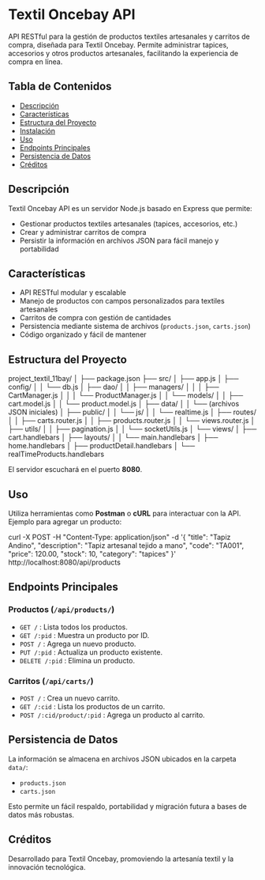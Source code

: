 # Textil Oncebay API

API RESTful para la gestión de productos textiles artesanales y carritos de compra, diseñada para Textil Oncebay. Permite administrar tapices, accesorios y otros productos artesanales, facilitando la experiencia de compra en línea.

## Tabla de Contenidos

- [Descripción](#descripción)
- [Características](#características)
- [Estructura del Proyecto](#estructura-del-proyecto)
- [Instalación](#instalación)
- [Uso](#uso)
- [Endpoints Principales](#endpoints-principales)
- [Persistencia de Datos](#persistencia-de-datos)
- [Créditos](#créditos)

## Descripción

Textil Oncebay API es un servidor Node.js basado en Express que permite:

- Gestionar productos textiles artesanales (tapices, accesorios, etc.)
- Crear y administrar carritos de compra
- Persistir la información en archivos JSON para fácil manejo y portabilidad

## Características

- API RESTful modular y escalable
- Manejo de productos con campos personalizados para textiles artesanales
- Carritos de compra con gestión de cantidades
- Persistencia mediante sistema de archivos (`products.json`, `carts.json`)
- Código organizado y fácil de mantener

## Estructura del Proyecto

project_textil_11bay/
│
├── package.json
├── src/
│   ├── app.js
│   ├── config/
│   │   └── db.js
│   ├── dao/
│   │   ├── managers/
│   │   │   ├── CartManager.js
│   │   │   └── ProductManager.js
│   │   └── models/
│   │       ├── cart.model.js
│   │       └── product.model.js
│   ├── data/
│   │   └── (archivos JSON iniciales)
│   ├── public/
│   │   └── js/
│   │       └── realtime.js
│   ├── routes/
│   │   ├── carts.router.js
│   │   ├── products.router.js
│   │   └── views.router.js
│   ├── utils/
│   │   ├── pagination.js
│   │   └── socketUtils.js
│   └── views/
│       ├── cart.handlebars
│       ├── layouts/
│       │   └── main.handlebars
│       ├── home.handlebars
│       ├── productDetail.handlebars
│       └── realTimeProducts.handlebars


El servidor escuchará en el puerto **8080**.

## Uso

Utiliza herramientas como **Postman** o **cURL** para interactuar con la API. Ejemplo para agregar un producto:

curl -X POST -H "Content-Type: application/json" -d '{
  "title": "Tapiz Andino",
  "description": "Tapiz artesanal tejido a mano",
  "code": "TA001",
  "price": 120.00,
  "stock": 10,
  "category": "tapices"
}' http://localhost:8080/api/products


## Endpoints Principales

### Productos (`/api/products/`)
- `GET /` : Lista todos los productos.
- `GET /:pid` : Muestra un producto por ID.
- `POST /` : Agrega un nuevo producto.
- `PUT /:pid` : Actualiza un producto existente.
- `DELETE /:pid` : Elimina un producto.

### Carritos (`/api/carts/`)
- `POST /` : Crea un nuevo carrito.
- `GET /:cid` : Lista los productos de un carrito.
- `POST /:cid/product/:pid` : Agrega un producto al carrito.

## Persistencia de Datos

La información se almacena en archivos JSON ubicados en la carpeta `data/`:
- `products.json`
- `carts.json`

Esto permite un fácil respaldo, portabilidad y migración futura a bases de datos más robustas.

## Créditos

Desarrollado para Textil Oncebay, promoviendo la artesanía textil y la innovación tecnológica.
